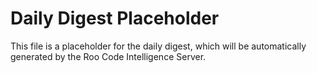 # Daily Digest Placeholder

This file is a placeholder for the daily digest, which will be automatically generated by the Roo Code Intelligence Server.